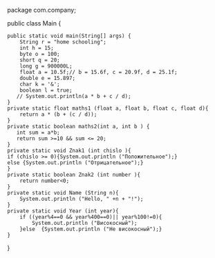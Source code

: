 package com.company;

public class Main {

    public static void main(String[] args) {
        String r = "home schooling";
        int h = 15;
        byte o = 100;
        short q = 20;
        long g = 900000L;
        float a = 10.5f;// b = 15.6f, c = 20.9f, d = 25.1f;
        double e = 15.897;
        char k = '&';
        boolean l = true;
       // System.out.println(a * b + c / d);
    }
    private static float maths1 (float a, float b, float c, float d){
        return a * (b + (c / d));
    }
    private static boolean maths2(int a, int b ) {
       int sum = a*b;
       return sum >=10 && sum <= 20;
    }
    private static void Znak1 (int chislo ){
    if (chislo >= 0){System.out.println ("Положительное");}
    else {System.out.println ("Отрицательное");}
    }
    private static boolean Znak2 (int number ){
        return number<0;
    }
    private static void Name (String n){
        System.out.println ("Hello, " +n + "!");
    }
    private static void Year (int year){
        if ((year%4==0 && year%400==0)|| year%100!=0){
            System.out.println ("Високосный");
        }else  {System.out.println ("Не високосный");}
    }

}

